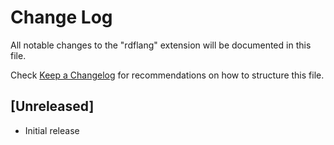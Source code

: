 # Change Log

All notable changes to the "rdflang" extension will be documented in this file.

Check [Keep a Changelog](http://keepachangelog.com/) for recommendations on how to structure this file.

## [Unreleased]

- Initial release